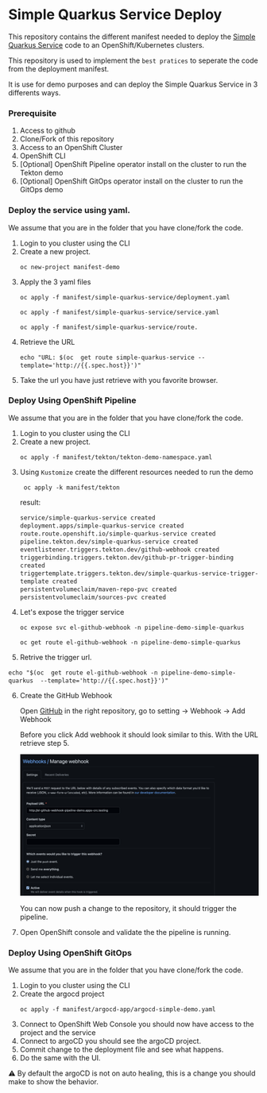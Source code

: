 # Simple Quarkus Service Deploy

This repository contains the different manifest needed to deploy the [Simple Quarkus Service](https://github.com/froberge/simple-quarkus-service) code to an OpenShift/Kubernetes clusters.


This repository is used to implement the `best pratices` to seperate the code from the deployment manifest.

It is use for demo purposes and can deploy the Simple Quarkus Service in 3 differents ways.

### Prerequisite

1. Access to github
1. Clone/Fork of this repository
1. Access to an OpenShift Cluster
1. OpenShift CLI
1. [Optional] OpenShift Pipeline operator install on the cluster to run the Tekton demo
1. [Optional] OpenShift GitOps operator install on the cluster to run the GitOps demo


### Deploy the service using yaml.

We assume that you are in the folder that you have clone/fork the code.

1. Login to you cluster using the CLI
2. Create a new project.
    ```
    oc new-project manifest-demo
    ```
3. Apply the 3 yaml files
    ```
    oc apply -f manifest/simple-quarkus-service/deployment.yaml
    ```
    ```
    oc apply -f manifest/simple-quarkus-service/service.yaml
    ```
    ```
    oc apply -f manifest/simple-quarkus-service/route.
4. Retrieve the URL
    ```
    echo "URL: $(oc  get route simple-quarkus-service --template='http://{{.spec.host}}')"
    ```
5. Take the url you have just retrieve with you favorite browser.


### Deploy Using OpenShift Pipeline

We assume that you are in the folder that you have clone/fork the code.

1. Login to you cluster using the CLI
2. Create a new project.
    ```
    oc apply -f manifest/tekton/tekton-demo-namespace.yaml
    ```
3. Using `Kustomize` create the different resources needed to run the demo
    ```
     oc apply -k manifest/tekton
    ```
    result:
    ```
    service/simple-quarkus-service created
    deployment.apps/simple-quarkus-service created
    route.route.openshift.io/simple-quarkus-service created
    pipeline.tekton.dev/simple-quarkus-service created
    eventlistener.triggers.tekton.dev/github-webhook created
    triggerbinding.triggers.tekton.dev/github-pr-trigger-binding created
    triggertemplate.triggers.tekton.dev/simple-quarkus-service-trigger-template created
    persistentvolumeclaim/maven-repo-pvc created
    persistentvolumeclaim/sources-pvc created
    ```
4. Let's expose the trigger service
    ```
    oc expose svc el-github-webhook -n pipeline-demo-simple-quarkus
    ```
    ```
    oc get route el-github-webhook -n pipeline-demo-simple-quarkus
    ```
5. Retrive the trigger url.
```
echo "$(oc  get route el-github-webhook -n pipeline-demo-simple-quarkus  --template='http://{{.spec.host}}')"
```
6. Create the GitHub Webhook

    Open [GitHub](https://github.com/)  in the right repository, go to setting -> Webhook -> Add Webhook

    Before you click Add webhook it should look similar to this. With the URL retrieve step 5.

    ![Webhook](/docs/images/github-webhook.png)

    You can now push a change to the repository, it should trigger the pipeline.
    
7. Open OpenShift console and validate the the pipeline is running.

### Deploy Using OpenShift GitOps

We assume that you are in the folder that you have clone/fork the code.

1. Login to you cluster using the CLI
2. Create the argocd project 
    ```
    oc apply -f manifest/argocd-app/argocd-simple-demo.yaml
    ```
3. Connect to OpenShift Web Console you should now have access to the project and the service
4. Connect to argoCD you should see the argoCD project.
5. Commit change to the deployment file and see what happens.
6. Do the same with the UI.

:warning: By default the argoCD is not on auto healing, this is a change you should make to show the behavior.
